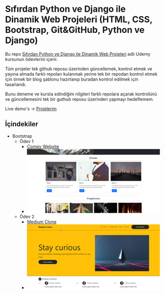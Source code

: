 # Sıfırdan Python ve Django ile Dinamik Web Projeleri (HTML, CSS, Bootstrap, Git&GitHub, Python ve Django)

Bu repo [Sıfırdan Python ve Django ile Dinamik Web Projeleri](https://www.udemy.com/course/sifirdan-python-ve-django-ile-dinamik-web-projeleri/) adlı Udemy kursunun ödevlerini içerir.

Tüm projeler tek github reposu üzerinden güncellemek, kontrol etmek ve yayına almada farklı repoları kulanmak yerine tek bir repodan kontrol etmek için örnek bir blog şablonu hazırlanıp buradan kontrol edilmek için tasarlandı.

Bunu deneme ve kursta edindiğim nilgileri farklı repolara açarak kontrolünü ve güncellemesini tek bir guthub reposu üzerinden yapmayı hedeflemem.

Live demo's -> [Projelerim](https://lucky-syrniki-51b2d0.netlify.app/index.html)
## İçindekiler

* Bootstrap
  * Ödev 1
    * [Compy Website](https://github.com/birseykoo/python-django-course/tree/main/bootstrap-homework/corp-website-bootstrap-kurs)
    * ![İlk Görüntü](https://github.com/birseykoo/python-django-course/blob/main/bootstrap-homework/img/sTDHFleBYh.png?raw=true)
  * Ödev 2
    * [Medium Clone](https://github.com/birseykoo/python-django-course/tree/main/bootstrap-homework/medium-clone-bootstrap)
    * ![İlk Görüntü](https://github.com/birseykoo/python-django-course/blob/main/bootstrap-homework/img/X2l6HRoTlz.png?raw=true)
